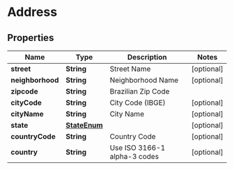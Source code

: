 
# Address

## Properties
Name | Type | Description | Notes
------------ | ------------- | ------------- | -------------
**street** | **String** | Street Name |  [optional]
**neighborhood** | **String** | Neighborhood Name |  [optional]
**zipcode** | **String** | Brazilian Zip Code | 
**cityCode** | **String** | City Code (IBGE) |  [optional]
**cityName** | **String** | City Name |  [optional]
**state** | [**StateEnum**](StateEnum.md) |  |  [optional]
**countryCode** | **String** | Country Code |  [optional]
**country** | **String** | Use ISO 3166-1 alpha-3 codes |  [optional]



